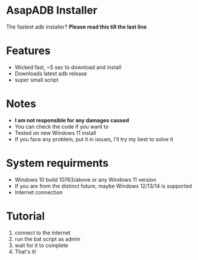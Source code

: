 # AsapADB Installer
The fastest adb installer?
**Please read this till the last line**

# Features
- Wicked fast, ~5 sec to download and install
- Downloads latest adb release
- super small script
# Notes
- **I am not responsible for any damages caused**
- You can check the code if you want to
- Tested on new Windows 11 install
- If you face any problem, put it in issues, I'll try my best to solve it

# System requirments
- Windows 10 build 10763/above or any Windows 11 version
- If you are from the distinct future, maybe Windows 12/13/14 is supported
- Internet connection
 
# Tutorial
   1. connect to the internet
   2. run the bat script as admin
   3. wait for it to complete
   4. That's it!
 
 

